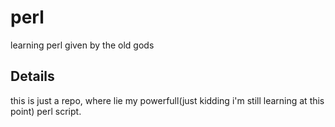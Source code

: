 # perl
learning perl given by the old gods

## Details
this is just a repo, where lie my powerfull(just kidding i'm still learning at this point) perl script.
